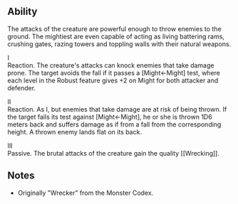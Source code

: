## Ability
The attacks of the creature are powerful enough to throw enemies to the ground. The mightiest are even capable of acting as living battering rams, crushing gates, razing towers and toppling walls with their natural weapons.

I<br>Reaction. The creature's attacks can knock enemies that take damage prone. The target avoids the fall if it passes a \[Might←Might\] test, where each level in the Robust feature gives +2 on Might for both attacker and defender.

II<br>Reaction. As I, but enemies that take damage are at risk of being thrown. If the target fails its test against \[Might←Might\], he or she is thrown 1D6 meters back and suffers damage as if from a fall from the corresponding height. A thrown enemy lands flat on its back.

III<br>Passive. The brutal attacks of the creature gain the quality [[Wrecking]].
## Notes
* Originally "Wrecker" from the Monster Codex.